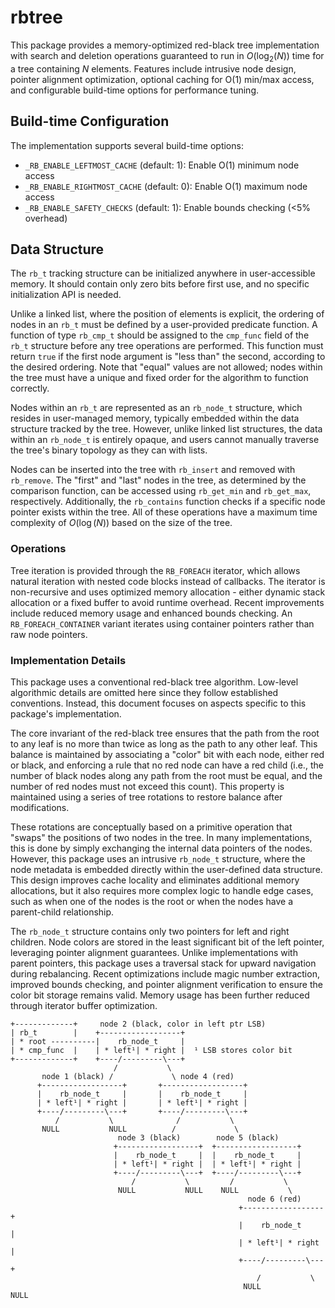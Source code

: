 # rbtree

This package provides a memory-optimized red-black tree implementation with
search and deletion operations guaranteed to run in $O(\log_2(N))$ time for
a tree containing $N$ elements. Features include intrusive node design,
pointer alignment optimization, optional caching for O(1) min/max access,
and configurable build-time options for performance tuning.

## Build-time Configuration

The implementation supports several build-time options:
- `_RB_ENABLE_LEFTMOST_CACHE` (default: 1): Enable O(1) minimum node access
- `_RB_ENABLE_RIGHTMOST_CACHE` (default: 0): Enable O(1) maximum node access
- `_RB_ENABLE_SAFETY_CHECKS` (default: 1): Enable bounds checking (<5% overhead)

## Data Structure

The `rb_t` tracking structure can be initialized anywhere in user-accessible
memory. It should contain only zero bits before first use, and no specific
initialization API is needed.

Unlike a linked list, where the position of elements is explicit, the ordering
of nodes in an `rb_t` must be defined by a user-provided predicate function.
A function of type `rb_cmp_t` should be assigned to the `cmp_func` field of the
`rb_t` structure before any tree operations are performed. This function must
return `true` if the first node argument is "less than" the second, according to
the desired ordering. Note that "equal" values are not allowed; nodes within the
tree must have a unique and fixed order for the algorithm to function correctly.

Nodes within an `rb_t` are represented as an `rb_node_t` structure, which
resides  in user-managed memory, typically embedded within the data structure
tracked by the tree. However, unlike linked list structures, the data within an
`rb_node_t` is entirely opaque, and users cannot manually traverse the tree's
binary topology as they can with lists.

Nodes can be inserted into the tree with `rb_insert` and removed with
`rb_remove`. The "first" and "last" nodes in the tree, as determined by the
comparison function, can be accessed using `rb_get_min` and `rb_get_max`,
respectively. Additionally, the `rb_contains` function checks if a specific
node pointer exists within the tree. All of these operations have a maximum time
complexity of $O(\log(N))$ based on the size of the tree.

### Operations

Tree iteration is provided through the `RB_FOREACH` iterator, which allows
natural iteration with nested code blocks instead of callbacks. The iterator
is non-recursive and uses optimized memory allocation - either dynamic stack
allocation or a fixed buffer to avoid runtime overhead. Recent improvements
include reduced memory usage and enhanced bounds checking. An
`RB_FOREACH_CONTAINER` variant iterates using container pointers rather than
raw node pointers.

### Implementation Details

This package uses a conventional red-black tree algorithm. Low-level algorithmic
details are omitted here since they follow established conventions. Instead,
this document focuses on aspects specific to this package's implementation.

The core invariant of the red-black tree ensures that the path from the root to
any leaf is no more than twice as long as the path to any other leaf. This
balance is maintained by associating a "color" bit with each node, either red or
black, and enforcing a rule that no red node can have a red child (i.e., the
number of black nodes along any path from the root must be equal, and the number
of red nodes must not exceed this count). This property is maintained using
a series of tree rotations to restore balance after modifications.

These rotations are conceptually based on a primitive operation that "swaps" the
positions of two nodes in the tree. In many implementations, this is done by
simply exchanging the internal data pointers of the nodes. However, this package
uses an intrusive `rb_node_t` structure, where the node metadata is embedded
directly within the user-defined data structure. This design improves cache
locality and eliminates additional memory allocations, but it also requires more
complex logic to handle edge cases, such as when one of the nodes is the root or
when the nodes have a parent-child relationship.

The `rb_node_t` structure contains only two pointers for left and right
children. Node colors are stored in the least significant bit of the left
pointer, leveraging pointer alignment guarantees. Unlike implementations with
parent pointers, this package uses a traversal stack for upward navigation
during rebalancing. Recent optimizations include magic number extraction,
improved bounds checking, and pointer alignment verification to ensure the
color bit storage remains valid. Memory usage has been further reduced through
iterator buffer optimization.

```
+-------------+     node 2 (black, color in left ptr LSB)
| rb_t        |    +------------------+
| * root ----------|    rb_node_t     |
| * cmp_func  |    | * left¹| * right |  ¹ LSB stores color bit
+-------------+    +----/---------\---+
                       /           \
       node 1 (black) /             \ node 4 (red)
      +------------------+       +------------------+
      |    rb_node_t     |       |    rb_node_t     |
      | * left¹| * right |       | * left¹| * right |
      +----/---------\---+       +----/---------\---+
          /           \              /           \
       NULL           NULL          /             \
                        node 3 (black)        node 5 (black)
                       +------------------+  +------------------+
                       |    rb_node_t     |  |    rb_node_t     |
                       | * left¹| * right |  | * left¹| * right |
                       +----/---------\---+  +----/---------\---+
                           /           \         /           \
                        NULL           NULL    NULL           \
                                                     node 6 (red)
                                                   +------------------+
                                                   |    rb_node_t     |
                                                   | * left¹| * right |
                                                   +----/---------\---+
                                                       /           \
                                                    NULL           NULL
```

